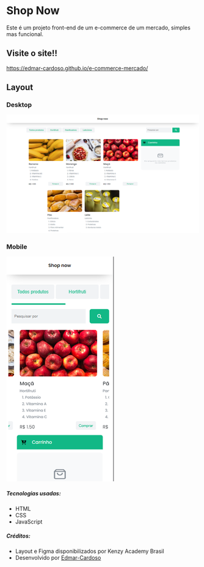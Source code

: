# Shop Now

Este é um projeto front-end de um e-commerce de um mercado, simples mas funcional.

## Visite o site!!

https://edmar-cardoso.github.io/e-commerce-mercado/

## Layout

### Desktop

<img src="./src/img/homepage-desktop-mercado.png" alt="">

### Mobile

<img src="./src/img/homepage-mobile-mercado.png" alt="">

##### Tecnologias usadas:

- HTML
- CSS
- JavaScript

##### Créditos:

- Layout e Figma disponibilizados por Kenzy Academy Brasil
- Desenvolvido por [Edmar-Cardoso](https://github.com/Edmar-Cardoso)
